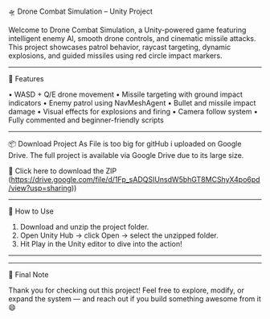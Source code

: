 

🛸 Drone Combat Simulation – Unity Project

Welcome to Drone Combat Simulation, a Unity-powered game featuring intelligent enemy AI, smooth drone controls, and cinematic missile attacks. This project showcases patrol behavior, raycast targeting, dynamic explosions, and guided missiles using red circle impact markers.

---

🚀 Features

• WASD + Q/E drone movement
• Missile targeting with ground impact indicators
• Enemy patrol using NavMeshAgent
• Bullet and missile impact damage
• Visual effects for explosions and firing
• Camera follow system
• Fully commented and beginner-friendly scripts


---

📦 Download Project
As File is too big for gitHub i uploaded on Google Drive.
The full project is available via Google Drive due to its large size.

🔗 Click here to download the ZIP
(https://drive.google.com/file/d/1Fp_sADQSIUnsdW5bhGT8MCShyX4po6pd/view?usp=sharing))

---

📁 How to Use

1. Download and unzip the project folder.
2. Open Unity Hub → click Open → select the unzipped folder.
3. Hit Play in the Unity editor to dive into the action!


---


---

💬 Final Note

Thank you for checking out this project!
Feel free to explore, modify, or expand the system — and reach out if you build something awesome from it 😄
